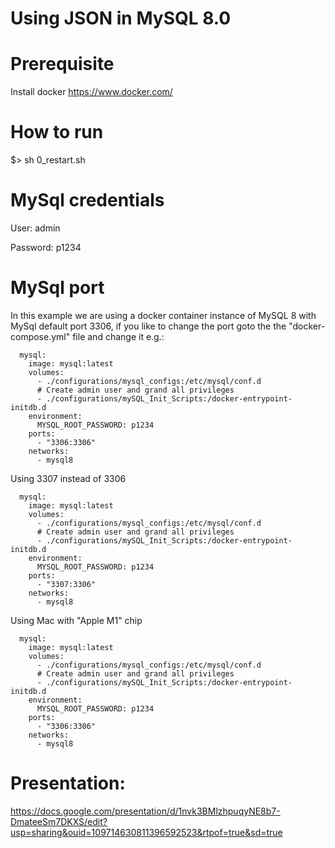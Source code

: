 # Using JSON in MySQL 8.0

# Prerequisite
Install docker https://www.docker.com/

# How to run
$> sh 0_restart.sh

# MySql credentials
User: admin

Password: p1234 

# MySql port
In this example we are using a docker container instance of MySQL 8 with MySql default port 3306, 
if you like to change the port goto the the "docker-compose.yml" file and change it e.g.:

```$xslt
  mysql:
    image: mysql:latest
    volumes:
      - ./configurations/mysql_configs:/etc/mysql/conf.d
      # Create admin user and grand all privileges
      - ./configurations/mySQL_Init_Scripts:/docker-entrypoint-initdb.d
    environment:
      MYSQL_ROOT_PASSWORD: p1234
    ports:
      - "3306:3306"
    networks:
      - mysql8
```

Using 3307 instead of 3306
```$xslt
  mysql:
    image: mysql:latest
    volumes:
      - ./configurations/mysql_configs:/etc/mysql/conf.d
      # Create admin user and grand all privileges
      - ./configurations/mySQL_Init_Scripts:/docker-entrypoint-initdb.d
    environment:
      MYSQL_ROOT_PASSWORD: p1234
    ports:
      - "3307:3306"
    networks:
      - mysql8
```

Using Mac with "Apple M1" chip
```$xslt
  mysql:
    image: mysql:latest
    volumes:
      - ./configurations/mysql_configs:/etc/mysql/conf.d
      # Create admin user and grand all privileges
      - ./configurations/mySQL_Init_Scripts:/docker-entrypoint-initdb.d
    environment:
      MYSQL_ROOT_PASSWORD: p1234
    ports:
      - "3306:3306"
    networks:
      - mysql8
```

# Presentation:
https://docs.google.com/presentation/d/1nvk3BMlzhpuqyNE8b7-DmateeSm7DKXS/edit?usp=sharing&ouid=109714630811396592523&rtpof=true&sd=true